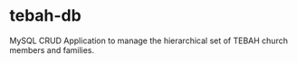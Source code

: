 # tebah-db
MySQL CRUD Application to manage the hierarchical set of TEBAH church members and families.
